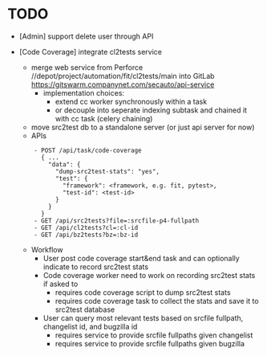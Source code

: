 # TODO
- [Admin] support delete user through API

- [Code Coverage] integrate cl2tests service
    - merge web service from Perforce //depot/project/automation/fit/cl2tests/main into GitLab https://gitswarm.companynet.com/secauto/api-service 
        - implementation choices:
            - extend cc worker synchronously within a task
            - or decouple into seperate indexing subtask and chained it with cc task (celery chaining)
    - move src2test db to a standalone server (or just api server for now)
    - APIs

    ```
        - POST /api/task/code-coverage
          { ...
            "data": {
              "dump-src2test-stats": "yes",
              "test": {
                "framework": <framework, e.g. fit, pytest>,
                "test-id": <test-id>
              }
            }
          }
        - GET /api/src2tests?file=:srcfile-p4-fullpath
        - GET /api/cl2tests?cl=:cl-id
        - GET /api/bz2tests?bz=:bz-id
    ```

    - Workflow
        - User post code coverage start&end task and can optionally indicate to record src2test stats
        - Code coverage worker need to work on recording src2test stats if asked to
            - requires code coverage script to dump src2test stats
            - requires code coverage task to collect the stats and save it to src2test database
        - User can query most relevant tests based on srcfile fullpath, changelist id, and bugzilla id
            - requires service to provide srcfile fullpaths given changelist
            - requires service to provide srcfile fullpaths given bugzilla
